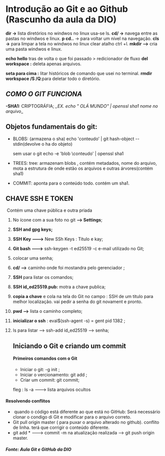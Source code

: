 #	Introdução ao Git e ao Github (Rascunho da aula da DIO) 

**dir ->**  lista diretórios no windwos no linux usa-se ls.
**cd/ ->** navega entre as pastas no windwos e linux.
**p cd..** -> para voltar um nível na navegação.
**cls ->**  para limpar  a tela no windwos   no linux clear atalho ctrl +l.
**mkdir -->** cria uma pasta windwos e linux.

 **echo hello**  tras de volta o que foi passado > redicionador de fluxo
 **del workspace :**  deleta apenas arquivos.

**seta para cima :** litar históricos de comando que usei no terminal.
**rmdir workspace  /S /Q**:para deletar todo o diretório.

## 		   *COMO O GIT FUNCIONA*

**-SHA1:** CRIPTOGRÁFIA;
 *_EX. echo " OLÁ MUNDO" | openssl sha1  nome no arquivo*_



##                    Objetos fundamentais do git:

- BLOBS: (armazena o sha) echo 'conteudo' | git hash-object --stdin(devolve o ha do objeto)

  sem usar o git echo -e 'blob \conteudo' | openssl sha1


- TREES: tree: armazenam blobs , contém metadados, nome do arquivo, mota a estrutura de onde estão os arquivos e outras árvores(contém sha1)



- COMMIT: aponta  para o conteúdo todo. contém um sha1.


## 	             CHAVE SSH E TOKEN

​	Contém uma chave pública e outra priada

1. No ícone com a sua  foto no git **--> Settings**;

2. **SSH and  gpg keys;**

3. **SSH Key  --->** New SSh Keys   : Título e kay;

4. **Git bash --->** ssh-keygen -t ed25519 -c e-mail utilizado  no Git;

5. colocar uma senha;

6. **cd/  -->** caminho onde foi mostandra pelo gerenciador ;

7. **SSH** para listar os comandos;

8. **SSH id_ed25519.pub:** motra  a chave publica;

9. **copia a chave** e cola na tela  do Git no campo : SSH  de um titulo para melhor localização. vai pedir a senha do git novament e pronto.

10. **pwd -->** lista o caminho completo;

11. **inicializar o ssh**   : eval$(ssh-agent -s) =  gent pid 1382 ;

12. ls para listar --> ssh-add id_ed25519 --> senha;

    ## Iniciando o Git e criando um commit

    #### Primeiros comandos com o Git

    - Iniciar o git: -g init ;
    - Iniciar o vercionamento: git add ;
    - Criar um commit: git commit;

    fleg : ls -a ---> lista arquivos ocultos



#### 		Resolvendo conflitos

- ​	quando o código está diferente ao que está no GitHub:  Será necessário clonar o condigo di Git e modificar para o arquivo correto.
- Git pull origin master ( para puxar o arquivo alterado no github). conflito de linha. terá que corrigir o conteúdo diferente.
-  git add * ---> commit -m na atualização realizada --> git push origin master.



##### **Fonte:** *Aula Git e GitHub da DIO*